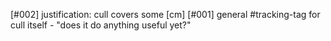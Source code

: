 [#002]       justification: cull covers some [cm]
[#001]       general #tracking-tag for cull itself -
             "does it do anything useful yet?"
